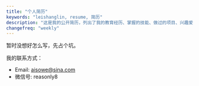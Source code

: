 ```yaml
---
title: "个人简历"
keywords: "leishanglin, resume, 简历"
description: "这是我的公开简历，列出了我的教育经历、掌握的技能、做过的项目、兴趣爱好等"
changefreq: "weekly"
---
```


暂时没想好怎么写，先占个坑。
<br />

我的联系方式：

- Email: <aisowe@sina.com>
- 微信号: reasonly8

